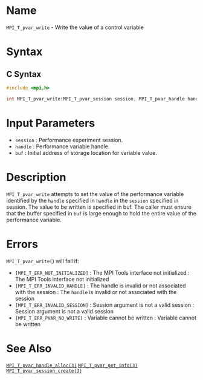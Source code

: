 # Name

`MPI_T_pvar_write` - Write the value of a control variable

# Syntax

## C Syntax

```c
#include <mpi.h>

int MPI_T_pvar_write(MPI_T_pvar_session session, MPI_T_pvar_handle handle, const void *buf)
```


# Input Parameters

* `session` : Performance experiment session.
* `handle` : Performance variable handle.
* `buf` : Initial address of storage location for variable value.

# Description

`MPI_T_pvar_write` attempts to set the value of the performance variable
identified by the `handle` specified in ``handle`` in the `session` specified
in session. The value to be written is specified in buf. The caller
must ensure that the buffer specified in `buf` is large enough to hold
the entire value of the performance variable.

# Errors

`MPI_T_pvar_write(`) will fail if:
* `[MPI_T_ERR_NOT_INITIALIZED]` : The MPI Tools interface not initialized
:   The MPI Tools interface not initialized
* `[MPI_T_ERR_INVALID_HANDLE]` : The handle is invalid or not associated with the session
:   The `handle` is invalid or not associated with the session
* `[MPI_T_ERR_INVALID_SESSION]` : Session argument is not a valid session
:   Session argument is not a valid session
* `[MPI_T_ERR_PVAR_NO_WRITE]` : Variable cannot be written
:   Variable cannot be written

# See Also

[`MPI_T_pvar_handle_alloc(3)`](./?file=MPI_T_pvar_handle_alloc.md)
[`MPI_T_pvar_get_info(3)`](./?file=MPI_T_pvar_get_info.md)
[`MPI_T_pvar_session_create(3)`](./?file=MPI_T_pvar_session_create.md)
